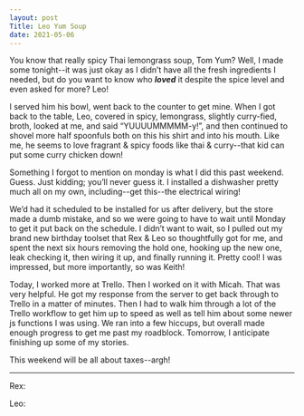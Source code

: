```yaml
---
layout: post
Title: Leo Yum Soup
date: 2021-05-06
---
```


You know that really spicy Thai lemongrass soup, Tom Yum?  Well, I made some tonight--it was just okay as I didn’t have all the fresh ingredients I needed, but do you want to know who ***loved*** it despite the spice level and even asked for more?  Leo!

I served him his bowl, went back to the counter to get mine.  When I got back to the table, Leo, covered in spicy, lemongrass, slightly curry-fied, broth, looked at me, and said “YUUUUMMMMM-y!”, and then continued to shovel more half spoonfuls both on this his shirt and into his mouth.  Like me, he seems to love fragrant & spicy foods like thai & curry--that kid can put some curry chicken down!

Something I forgot to mention on monday is what I did this past weekend.  Guess.  Just kidding; you’ll never guess it.  I installed a dishwasher pretty much all on my own, including--get this--the electrical wiring!

We’d had it scheduled to be installed for us after delivery, but the store made a dumb mistake, and so we were going to have to wait until Monday to get it put back on the schedule.  I didn’t want to wait, so I pulled out my brand new birthday toolset that Rex & Leo so thoughtfully got for me, and spent the next six hours removing the hold one, hooking up the new one, leak checking it, then wiring it up, and finally running it.  Pretty cool!  I was impressed, but more importantly, so was Keith!

Today, I worked more at Trello.  Then I worked on it with Micah.  That was very helpful.  He got my response from the server to get back through to Trello in a matter of minutes.  Then I had to walk him through a lot of the Trello workflow to get him up to speed as well as tell him about some newer js functions I was using.  We ran into a few hiccups, but overall made enough progress to get me past my roadblock.  Tomorrow, I anticipate finishing up some of my stories.

This weekend will be all about taxes--argh!

***

Rex:

Leo:  


